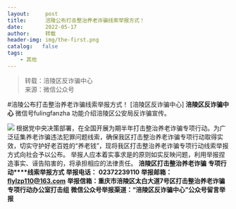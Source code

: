```yaml
---
layout:     post
title:      涪陵公布打击整治养老诈骗线索举报方式！
date:       2022-05-17
author:     转载
header-img: img/the-first.png
catalog:   false
tags:
    - 其他
---
```


<blockquote><p>转载：涪陵区反诈骗中心<br>
来源：微信公众号</p></blockquote>

#涪陵公布打击整治养老诈骗线索举报方式！
[涪陵区反诈骗中心]
**涪陵区反诈骗中心**
微信号fulingfanzha
功能介绍涪陵区公安局反诈骗宣传。

![]({{site.baseurl}}/postimg/eqIFugMXoyNAfciamLQhK1Qot8Vrw2ibP2ndk2qQmNTZfPspwcEFXHUelicA5NANAss2yQwGae0LiaLRj0PFp0vDJA.jpeg)
根据党中央决策部署，在全国开展为期半年打击整治养老诈骗专项行动。为广泛征集养老诈骗违法犯罪问题线索，确保我区打击整治养老诈骗专项行动取得实效，切实守护好老百姓的“养老钱”，现将我区打击整治养老诈骗专项行动线索举报方式向社会予以公布。
举报人应本着实事求是的原则如实反映问题，利用举报捏造事实、诬告陷害的，将承担相应的法律责任。
**涪陵区打击整治养老诈骗**
**专项行动****线索举报方式**
**举报电话：**
**02372239110**
**举报邮箱：**
**flylzp110@163.com**
**举报信箱：重庆市涪陵区太白大道7号区打击整治养老诈骗专项行动办公室打击组**
**微信公众号举报渠道：“涪陵区反诈骗中心”公众号留言举报**
